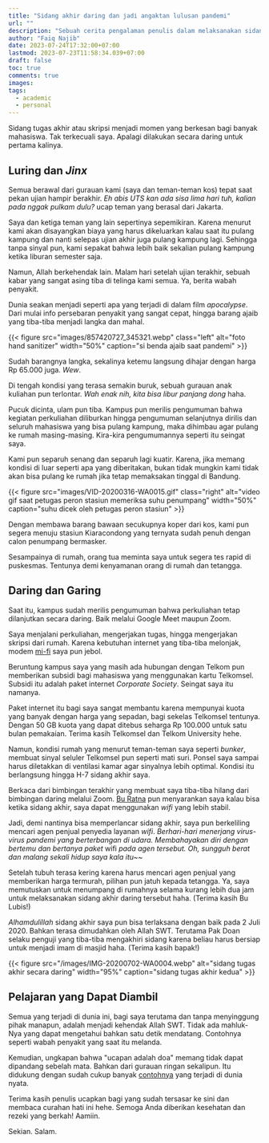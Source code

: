 ```yaml
---
title: "Sidang akhir daring dan jadi angaktan lulusan pandemi"
url: ""
description: "Sebuah cerita pengalaman penulis dalam melaksanakan sidang akhir secara online."
author: "Faiq Najib"
date: 2023-07-24T17:32:00+07:00
lastmod: 2023-07-23T11:58:34.039+07:00
draft: false
toc: true
comments: true
images:
tags:
  - academic
  - personal
---
```


Sidang tugas akhir atau skripsi menjadi momen yang berkesan bagi banyak mahasiswa. Tak terkecuali saya. Apalagi dilakukan secara daring untuk pertama kalinya.

## Luring dan _Jinx_

Semua berawal dari gurauan kami (saya dan teman-teman kos) tepat saat pekan ujian hampir berakhir. _Eh abis UTS kan ada sisa lima hari tuh, kalian pada nggak pulkam dulu?_ ucap teman yang berasal dari Jakarta.

Saya dan ketiga teman yang lain sepertinya sepemikiran. Karena menurut kami akan disayangkan biaya yang harus dikeluarkan kalau saat itu pulang kampung dan nanti selepas ujian akhir juga pulang kampung lagi. Sehingga tanpa sinyal pun, kami sepakat bahwa lebih baik sekalian pulang kampung ketika liburan semester saja.

Namun, Allah berkehendak lain. Malam hari setelah ujian terakhir, sebuah kabar yang sangat asing tiba di telinga kami semua. Ya, berita wabah penyakit.

Dunia seakan menjadi seperti apa yang terjadi di dalam film _apocalypse_. Dari mulai info persebaran penyakit yang sangat cepat, hingga barang ajaib yang tiba-tiba menjadi langka dan mahal.

{{< figure src="images/857420727_345321.webp" class="left" alt="foto hand sanitizer" width="50%" caption="si benda ajaib saat pandemi" >}}

Sudah barangnya langka, sekalinya ketemu langsung dihajar dengan harga Rp 65.000 juga. _Wew_.

Di tengah kondisi yang terasa semakin buruk, sebuah gurauan anak kuliahan pun terlontar. _Wah enak nih, kita bisa libur panjang dong_ haha.

Pucuk dicinta, ulam pun tiba. Kampus pun merilis pengumuman bahwa kegiatan perkuliahan diliburkan hingga pengumuman selanjutnya dirilis dan seluruh mahasiswa yang bisa pulang kampung, maka dihimbau agar pulang ke rumah masing-masing. Kira-kira pengumumannya seperti itu seingat saya.

Kami pun separuh senang dan separuh lagi kuatir. Karena, jika memang kondisi di luar seperti apa yang diberitakan, bukan tidak mungkin kami tidak akan bisa pulang ke rumah jika tetap memaksakan tinggal di Bandung.

{{< figure src="images/VID-20200316-WA0015.gif" class="right" alt="video gif saat petugas peron stasiun memeriksa suhu penumpang" width="50%" caption="suhu dicek oleh petugas peron stasiun" >}}

Dengan membawa barang bawaan secukupnya koper dari kos, kami pun segera menuju stasiun Kiaracondong yang ternyata sudah penuh dengan calon penumpang bermasker.

Sesampainya di rumah, orang tua meminta saya untuk segera tes rapid di puskesmas. Tentunya demi kenyamanan orang di rumah dan tetangga.

## Daring dan Garing

Saat itu, kampus sudah merilis pengumuman bahwa perkuliahan tetap dilanjutkan secara daring. Baik melalui Google Meet maupun Zoom.

Saya menjalani perkuliahan, mengerjakan tugas, hingga mengerjakan skripsi dari rumah. Karena kebutuhan internet yang tiba-tiba melonjak, modem [mi-fi](https://www.duniaandroid.com/2018/10/mifi-andromax-tidak-konek-internet.html) saya pun jebol.

Beruntung kampus saya yang masih ada hubungan dengan Telkom pun memberikan subsidi bagi mahasiswa yang menggunakan kartu Telkomsel. Subsidi itu adalah paket internet _Corporate Society_. Seingat saya itu namanya.

Paket internet itu bagi saya sangat membantu karena mempunyai kuota yang banyak dengan harga yang sepadan, bagi sekelas Telkomsel tentunya. Dengan 50 GB kuota yang dapat ditebus seharga Rp 100.000 untuk satu bulan pemakaian. Terima kasih Telkomsel dan Telkom University hehe.

Namun, kondisi rumah yang menurut teman-teman saya seperti _bunker_, membuat sinyal seluler Telkomsel pun seperti mati suri. Ponsel saya sampai harus diletakkan di ventilasi kamar agar sinyalnya lebih optimal. Kondisi itu berlangsung hingga H-7 sidang akhir saya.

Berkaca dari bimbingan terakhir yang membuat saya tiba-tiba hilang dari bimbingan daring melalui Zoom. [Bu Ratna](https://network.rg.telkomuniversity.ac.id/profile-dosen-rmy/) pun menyarankan saya kalau bisa ketika sidang akhir, saya dapat menggunakan _wifi_ yang lebih stabil.

Jadi, demi nantinya bisa memperlancar sidang akhir, saya pun berkeliling mencari agen penjual penyedia layanan _wifi_. _Berhari-hari menerjang virus-virus pandemi yang berterbangan di udara. Membahayakan diri dengan bertemu dan bertanya paket_ wifi _pada agen tersebut. Oh, sungguh berat dan malang sekali hidup saya kala itu~~_

Setelah tubuh terasa kering karena harus mencari agen penjual yang memberikan harga termurah, pilihan pun jatuh kepada tetangga. Ya, saya memutuskan untuk menumpang di rumahnya selama kurang lebih dua jam untuk melaksanakan sidang akhir daring tersebut haha. (Terima kasih Bu Lubis!)

_Alhamdulillah_ sidang akhir saya pun bisa terlaksana dengan baik pada 2 Juli 2020. Bahkan terasa dimudahkan oleh Allah SWT. Terutama Pak Doan selaku penguji yang tiba-tiba mengakhiri sidang karena beliau harus bersiap untuk menjadi imam di masjid haha. (Terima kasih bapak!)

{{< figure src="/images/IMG-20200702-WA0004.webp" alt="sidang tugas akhir secara daring" width="95%" caption="sidang tugas akhir kedua" >}}

## Pelajaran yang Dapat Diambil

Semua yang terjadi di dunia ini, bagi saya terutama dan tanpa menyinggung pihak manapun, adalah menjadi kehendak Allah SWT. Tidak ada mahluk-Nya yang dapat mengetahui bahkan satu detik mendatang. Contohnya seperti wabah penyakit yang saat itu melanda.

Kemudian, ungkapan bahwa "ucapan adalah doa" memang tidak dapat dipandang sebelah mata. Bahkan dari gurauan ringan sekalipun. Itu didukung dengan sudah cukup banyak [contohnya](https://id.quora.com/Apa-bukti-dari-perkataan-adalah-doa) yang terjadi di dunia nyata.

Terima kasih penulis ucapkan bagi yang sudah tersasar ke sini dan membaca curahan hati ini hehe. Semoga Anda diberikan kesehatan dan rezeki yang berkah! Aamiin.

Sekian. Salam.
